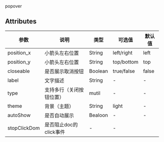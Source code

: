 popover
## Attributes
|  参数 | 说明 | 类型  | 可选值  | 默认值  |
| ------------ | ------------ | ------------ | ------------ | ------------ |
|position_x|小箭头左右位置|String|left/right|left|
|position_y|小箭头左右位置|String|top/bottom|top|
|closeable|是否展示取消按钮|Boolean|true/false |false|
|label|文字描述|String| - |-|
|type|支持多行（关闭按钮位置）|mutil| - |-|
|theme|背景（主题）|String|light  |-|
|autoShow|是否自动展示|Bealoon| - |-|
|stopClickDom|是否阻止doc的click事件| - |-|
